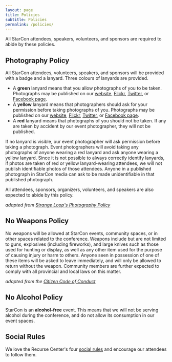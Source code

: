 ```yaml
---
layout: page
title: Policies
subtitle: Policies
permalink: /policies/
---
```


All StarCon attendees, speakers, volunteers, and sponsors are required to abide by these policies.

## Photography Policy

All StarCon attendees, volunteers, speakers, and sponsors will be provided with a badge and a lanyard. Three colours of lanyards are provided.

- A **green** lanyard means that you allow photographs of you to be taken. Photographs may be published on our [website](https://starcon.io), [Flickr](https://www.flickr.com/people/155812015@N03/), [Twitter](https://twitter.com/starconkw), or [Facebook page](https://www.facebook.com/starconkw/).
- A **yellow** lanyard means that photographers should ask for your permission before taking photographs of you. Photographs may be published on our [website](https://starcon.io), [Flickr](https://www.flickr.com/people/155812015@N03/), [Twitter](https://twitter.com/starconkw), or [Facebook page](https://www.facebook.com/starconkw/).
- A **red** lanyard means that photographs of you should not be taken. If any are taken by accident by our event photographer, they will not be published.

If no lanyard is visible, our event photographer will ask permission before taking a photograph. Event photographers will avoid taking any photographs of anyone wearing a red lanyard and ask anyone wearing a yellow lanyard. Since it is not possible to always correctly identify lanyards, if photos are taken of red or yellow lanyard-wearing attendees, we will not publish identifiable photos of those attendees. Anyone in a published photograph in StarCon media can ask to be made unidentifiable in that published photograph.

All attendees, sponsors, organizers, volunteers, and speakers are also expected to abide by this policy.

*adapted from [Strange Loop's Photography Policy](https://www.thestrangeloop.com/policies.html)*

## No Weapons Policy

No weapons will be allowed at StarCon events, community spaces, or in other spaces related to the conference. Weapons include but are not limited to guns, explosives (including fireworks), and large knives such as those used for hunting or display, as well as any other item used for the purpose of causing injury or harm to others. Anyone seen in possession of one of these items will be asked to leave immediately, and will only be allowed to return without the weapon. Community members are further expected to comply with all provincial and local laws on this matter.

*adapted from the [Citizen Code of Conduct](http://citizencodeofconduct.org/)*

## No Alcohol Policy

StarCon is an **alcohol-free** event. This means that we will not be serving alcohol during the conference, and do not allow its consumption in our event spaces.

## Social Rules

We love the Recurse Center's four [social rules](https://www.recurse.com/manual#sub-sec-social-rules) and encourage our attendees to follow them.
